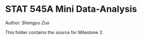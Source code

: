 # STAT 545A Mini Data-Analysis

Author: *Shengyu Zuo*

This folder contains the source for Milestone 2.
